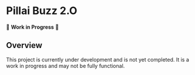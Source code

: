# Pillai Buzz 2.O

🚧 **Work in Progress** 🚧

## Overview

This project is currently under development and is not yet completed. It is a work in progress and may not be fully functional.
